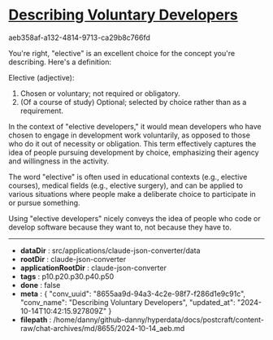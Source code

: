 # [Describing Voluntary Developers](https://claude.ai/chat/8655aa9d-94a3-4c2e-98f7-f286d1e9c91c)

aeb358af-a132-4814-9713-ca29b8c766fd

 You're right, "elective" is an excellent choice for the concept you're describing. Here's a definition:

Elective (adjective):
1. Chosen or voluntary; not required or obligatory.
2. (Of a course of study) Optional; selected by choice rather than as a requirement.

In the context of "elective developers," it would mean developers who have chosen to engage in development work voluntarily, as opposed to those who do it out of necessity or obligation. This term effectively captures the idea of people pursuing development by choice, emphasizing their agency and willingness in the activity.

The word "elective" is often used in educational contexts (e.g., elective courses), medical fields (e.g., elective surgery), and can be applied to various situations where people make a deliberate choice to participate in or pursue something.

Using "elective developers" nicely conveys the idea of people who code or develop software because they want to, not because they have to.

---

* **dataDir** : src/applications/claude-json-converter/data
* **rootDir** : claude-json-converter
* **applicationRootDir** : claude-json-converter
* **tags** : p10.p20.p30.p40.p50
* **done** : false
* **meta** : {
  "conv_uuid": "8655aa9d-94a3-4c2e-98f7-f286d1e9c91c",
  "conv_name": "Describing Voluntary Developers",
  "updated_at": "2024-10-14T10:42:15.927809Z"
}
* **filepath** : /home/danny/github-danny/hyperdata/docs/postcraft/content-raw/chat-archives/md/8655/2024-10-14_aeb.md